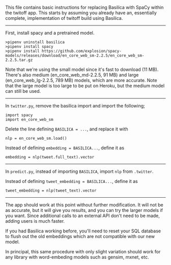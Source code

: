 This file contains basic instructions for replacing Basilica with SpaCy within the twitoff app. This starts by assuming you already have an, essentially complete, implementation of twitoff build using Basilica.

-------------------------------------

First, install spacy and a pretrained model.

```
>pipenv uninstall basilica
>pipenv install spacy
>pipenv install https://github.com/explosion/spacy-models/releases/download/en_core_web_sm-2.2.5/en_core_web_sm-2.2.5.tar.gz
```

Note that we're using the small model since it's fast to download (11 MB). There's also medium (en_core_web_md-2.2.5, 91 MB) and large (en_core_web_lg-2.2.5, 789 MB) models, which are more accurate. Note that the large model is too large to be put on Heroku, but the medium model can still be used.

-------------------------------------

In `twitter.py`, remove the basilica import and import the following;

```
import spacy
import en_core_web_sm
```

Delete the line defining `BASILICA = ...`, and replace it with

```
nlp = en_core_web_sm.load()
```

Instead of defining `embedding = BASILICA...`, define it as 

```
embedding = nlp(tweet.full_text).vector
```

-------------------------------------

In `predict.py`, instead of importing `BASILICA`, import `nlp` from `.twitter`.

Instead of defining `tweet_embedding = BASILICA...`, define it as

```
tweet_embedding = nlp(tweet_text).vector
```

-------------------------------------

The app should work at this point without further modification. It will not be as accurate, but it will give you results, and you can try the larger models if you want. Since additional calls to an external API don't need to be made, adding users is much faster.

If you had Basilica working before, you'll need to reset your SQL database to flush out the old embeddings which are not compatible with our new model.

In principal, this same procedure with only slight variation should work for any library with word-embeding models such as gensim, mxnet, etc.
